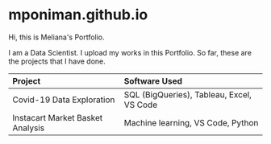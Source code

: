 # mponiman.github.io
Hi, this is Meliana's Portfolio.

I am a Data Scientist. I upload my works in this Portfolio.
So far, these are the projects that I have done.

| Project    | Software Used  |
| :--        | :--            |
| Covid-19 Data Exploration        | SQL (BigQueries), Tableau, Excel, VS Code |
| Instacart Market Basket Analysis | Machine learning, VS Code, Python |

